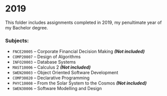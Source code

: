 # 2019

This folder includes assignments completed in 2019, my penultimate year of my Bachelor degree.

### Subjects:
- `FNCE20005` – Corporate Financial Decision Making ***(Not included)***
- `COMP20007` – Design of Algorithms
- `INFO20003` – Database Systems
- `MAST10006` – Calculus 2 ***(Not included)***
- `SWEN20003` – Object Oriented Software Development
- `COMP30020` – Declarative Programming
- `PHYC10008` – From the Solar System to the Cosmos ***(Not included)***
- `SWEN30006` – Software Modelling and Design